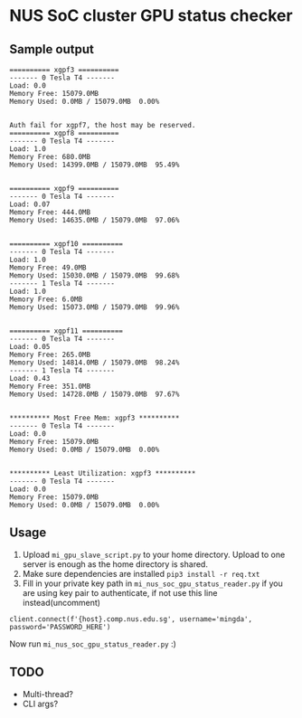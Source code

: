 # NUS SoC cluster GPU status checker

## Sample output
```
========== xgpf3 ==========
------- 0 Tesla T4 -------
Load: 0.0
Memory Free: 15079.0MB
Memory Used: 0.0MB / 15079.0MB  0.00%


Auth fail for xgpf7, the host may be reserved.
========== xgpf8 ==========
------- 0 Tesla T4 -------
Load: 1.0
Memory Free: 680.0MB
Memory Used: 14399.0MB / 15079.0MB  95.49%


========== xgpf9 ==========
------- 0 Tesla T4 -------
Load: 0.07
Memory Free: 444.0MB
Memory Used: 14635.0MB / 15079.0MB  97.06%


========== xgpf10 ==========
------- 0 Tesla T4 -------
Load: 1.0
Memory Free: 49.0MB
Memory Used: 15030.0MB / 15079.0MB  99.68%
------- 1 Tesla T4 -------
Load: 1.0
Memory Free: 6.0MB
Memory Used: 15073.0MB / 15079.0MB  99.96%


========== xgpf11 ==========
------- 0 Tesla T4 -------
Load: 0.05
Memory Free: 265.0MB
Memory Used: 14814.0MB / 15079.0MB  98.24%
------- 1 Tesla T4 -------
Load: 0.43
Memory Free: 351.0MB
Memory Used: 14728.0MB / 15079.0MB  97.67%


********** Most Free Mem: xgpf3 **********
------- 0 Tesla T4 -------
Load: 0.0
Memory Free: 15079.0MB
Memory Used: 0.0MB / 15079.0MB  0.00%


********** Least Utilization: xgpf3 **********
------- 0 Tesla T4 -------
Load: 0.0
Memory Free: 15079.0MB
Memory Used: 0.0MB / 15079.0MB  0.00%
```

## Usage

1. Upload `mi_gpu_slave_script.py` to your home directory. Upload to one server is enough as the home directory is shared.
2. Make sure dependencies are installed `pip3 install -r req.txt`
3. Fill in your private key path in `mi_nus_soc_gpu_status_reader.py` if you are using key pair to authenticate, if not use this line instead(uncomment)
```
client.connect(f'{host}.comp.nus.edu.sg', username='mingda', password='PASSWORD_HERE')
```

Now run `mi_nus_soc_gpu_status_reader.py`
:)


## TODO

- Multi-thread?
- CLI args?

